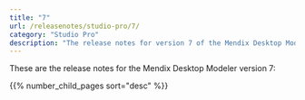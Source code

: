 ```yaml
---
title: "7"
url: /releasenotes/studio-pro/7/
category: "Studio Pro"
description: "The release notes for version 7 of the Mendix Desktop Modeler."
---
```


These are the release notes for the Mendix Desktop Modeler version 7:

{{% number_child_pages sort="desc" %}}
